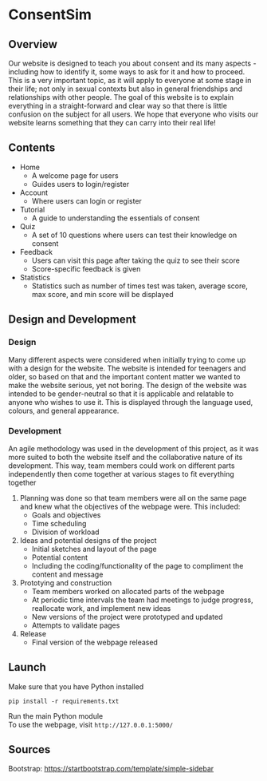 # ConsentSim

## Overview
Our website is designed to teach you about consent and its many aspects - including how to identify it, some ways to ask for it and how to proceed. This is a very important topic, as it will apply to everyone at some stage in their life; not only in sexual contexts but also in general friendships and relationships with other people. The goal of this website is to explain everything in a straight-forward and clear way so that there is little confusion on the subject for all users. We hope that everyone who visits our website learns something that they can carry into their real life! 

## Contents
* Home
  * A welcome page for users
  * Guides users to login/register
* Account
  * Where users can login or register
* Tutorial
  * A guide to understanding the essentials of consent
* Quiz
  * A set of 10 questions where users can test their knowledge on consent
* Feedback
  * Users can visit this page after taking the quiz to see their score
  * Score-specific feedback is given
* Statistics
  * Statistics such as number of times test was taken, average score, max score, and min score will be displayed

## Design and Development
### Design
Many different aspects were considered when initially trying to come up with a design for the website. The website is intended for teenagers and older, so based on that and the important content matter we wanted to make the website serious, yet not boring. 
The design of the website was intended to be gender-neutral so that it is applicable and relatable to anyone who wishes to use it. This is displayed through the language used, colours, and general appearance. 

### Development
An agile methodology was used in the development of this project, as it was more suited to both the website itself and the collaborative nature of its development. This way, team members could work on different parts independently then come together at various stages to fit everything together 
1. Planning was done so that team members were all on the same page and knew what the objectives of the webpage were. This included:
   * Goals and objectives
   * Time scheduling
   * Division of workload
2. Ideas and potential designs of the project
   * Initial sketches and layout of the page
   * Potential content
   * Including the coding/functionality of the page to compliment the content and message
3. Prototying and construction
   * Team members worked on allocated parts of the webpage
   * At periodic time intervals the team had meetings to judge progress, reallocate work, and implement new ideas
   * New versions of the project were prototyped and updated
   * Attempts to validate pages
4. Release
   * Final version of the webpage released

## Launch
Make sure that you have Python installed
```
pip install -r requirements.txt
```
Run the main Python module <br />
To use the webpage, visit `http://127.0.0.1:5000/`

## Sources
Bootstrap: https://startbootstrap.com/template/simple-sidebar
